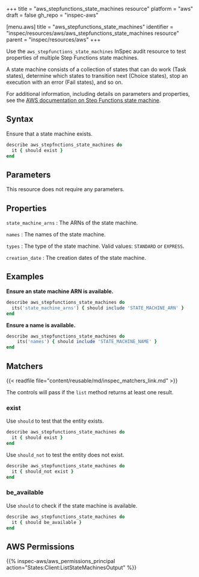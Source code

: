 +++
title = "aws_stepfunctions_state_machines resource"
platform = "aws"
draft = false
gh_repo = "inspec-aws"

[menu.aws]
title = "aws_stepfunctions_state_machines"
identifier = "inspec/resources/aws/aws_stepfunctions_state_machines resource"
parent = "inspec/resources/aws"
+++

Use the `aws_stepfunctions_state_machines` InSpec audit resource to test properties of multiple Step Functions state machines.

A state machine consists of a collection of states that can do work (Task states), determine which states to transition next (Choice states), stop an execution with an error (Fail states), and so on.

For additional information, including details on parameters and properties, see the [AWS documentation on Step Functions state machine](https://docs.aws.amazon.com/AWSCloudFormation/latest/UserGuide/aws-resource-stepfunctions-statemachine.html).

## Syntax

Ensure that a state machine exists.

```ruby
describe aws_stepfnctions_state_machines do
  it { should exist }
end
```

## Parameters

This resource does not require any parameters.

## Properties

`state_machine_arns`
: The ARNs of the state machine.

`names`
: The names of the state machine.

`types`
: The type of the state machine. Valid values: `STANDARD` or `EXPRESS`.

`creation_date`
: The creation dates of the state machine.

## Examples

**Ensure an state machine ARN is available.**

```ruby
describe aws_stepfunctions_state_machines do
  its('state_machine_arns') { should include 'STATE_MACHINE_ARN' }
end
```

**Ensure a name is available.**

```ruby
describe aws_stepfunctions_state_machines do
    its('names') { should include 'STATE_MACHINE_NAME' }
end
```

## Matchers

{{< readfile file="content/reusable/md/inspec_matchers_link.md" >}}

The controls will pass if the `list` method returns at least one result.

### exist

Use `should` to test that the entity exists.

```ruby
describe aws_stepfunctions_state_machines do
  it { should exist }
end
```

Use `should_not` to test the entity does not exist.

```ruby
describe aws_stepfunctions_state_machines do
  it { should_not exist }
end
```

### be_available

Use `should` to check if the state machine is available.

```ruby
describe aws_stepfunctions_state_machines do
  it { should be_available }
end
```

## AWS Permissions

{{% inspec-aws/aws_permissions_principal action="States:Client:ListStateMachinesOutput" %}}
